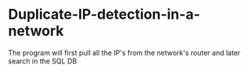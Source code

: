 # Duplicate-IP-detection-in-a-network
The program will first pull all the IP's from the network's router and later search in the SQL DB
